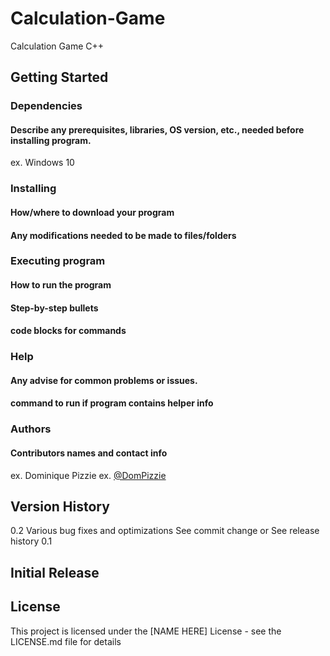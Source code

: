 # Calculation-Game
Calculation Game C++
## Getting Started
### Dependencies
#### Describe any prerequisites, libraries, OS version, etc., needed before installing program.
ex. Windows 10

### Installing
#### How/where to download your program
#### Any modifications needed to be made to files/folders

### Executing program
#### How to run the program
#### Step-by-step bullets
#### code blocks for commands

### Help
#### Any advise for common problems or issues.
#### command to run if program contains helper info

### Authors
#### Contributors names and contact info
ex. Dominique Pizzie
ex. [@DomPizzie](https://pages.github.com/)


## Version History
0.2
Various bug fixes and optimizations
See commit change or See release history
0.1

## Initial Release

## License
This project is licensed under the [NAME HERE] License - see the LICENSE.md file for details
